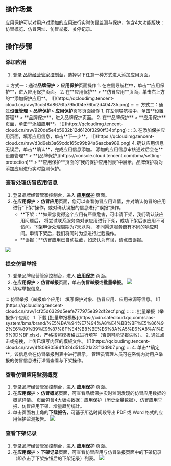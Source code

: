 ## 操作场景
应用保护可以对用户对添加的应用进行实时仿冒监测与保护，包含4大功能版块：仿冒概览、仿冒网址、仿冒举报、关停记录。


## 操作步骤
### 添加应用
1. 登录 [品牌经营管家控制台](https://console.cloud.tencent.com/bma)，选择以下任意一种方式进入添加应用页面。
<dx-tabs>
::: 方式一：通过<b>品牌保护</b> > <b>应用保护</b>页面操作
1. 在左侧导航栏中，单击**应用保护**，进入应用保护页面。
2. 在**应用保护** > **仿冒应用**页面，单击右上方的**添加保护应用**。
![](https://qcloudimg.tencent-cloud.cn/raw/3cc5f8d8676fa795d04e76bc2d404735.png)
:::
::: 方式二：通过<b>设置管理</b> > <b>品牌保护</b>> <b>应用保护</b>页签页面操作
1. 在左侧导航栏中，单击**设置管理** > **品牌保护**，进入品牌保护页面。
2. 在**品牌保护** > **应用保护**页面，单击**添加应用**。
![](https://qcloudimg.tencent-cloud.cn/raw/920de5e4b5932b12d6120f3290ff34bf.png)
:::
</dx-tabs>
3. 在添加保护应用页面，填写应用信息，单击**下一步**。
![](https://qcloudimg.tencent-cloud.cn/raw/d3d9eb3a69cdc165c99b94a6aacba989.png)
4. 确认应用信息无误后，单击**确认**，完成应用信息添加。
添加的应用信息审核通过后会在**设置管理** > **[品牌保护](https://console.cloud.tencent.com/bma/setting-protection)** > **应用保护**页面的“我的保护应用列表”中展示，品牌保护将对添加应用进行实时监测保护。


### 查看处理仿冒应用信息
1. 登录品牌经营管家控制台，进入 [**应用保护**](https://console.cloud.tencent.com/bma/apk-protect) 页面。
2. 在**应用保护** > **仿冒应用**页面，您可以查看仿冒应用详情，并对确认仿冒的应用进行“下架”操作，或对确认误报的信息进行“误报”操作。
	- **下架：**如果您觉得这个应用有严重危害，可申请下架，我们确认该应用问题后， 将尝试联系服务商对该应用进行下架，成功下架后该应用不可访问。下架申诉处理周期为7天以内， 不同渠道服务商有不同的响应时间。申请下架后，我们将同时为您进行拦截操作。
	- **误报：**仿冒应用已自动拦截，如您认为有误，请点击误报。

![](https://qcloudimg.tencent-cloud.cn/raw/be4b0acf5da724ea124943300f772b05.png)


### 提交仿冒举报
1. 登录品牌经营管家控制台，进入 [**应用保护**](https://console.cloud.tencent.com/bma/apk-protect) 页面。
2. 在**应用保护** > **仿冒举报**页面，单击**仿冒举报**或**批量举报**。
![](https://qcloudimg.tencent-cloud.cn/raw/99a84cc816f56631ccdb6dfea69293b0.png)
3. 填写举报信息。
<dx-tabs>
::: 仿冒举报（举报单个应用）
填写保护对象、仿冒应用、应用来源等信息。
![](https://qcloudimg.tencent-cloud.cn/raw/1cf25d6329d5eefe777975e392df2ecf.png)
:::
::: 批量举报（举报多个应用）
1. 下载 [批量举报模板](https://cdn.safecloud.qq.com/saas-system/bma/brand/%E5%BA%94%E7%94%A8%E4%BB%BF%E5%86%92%E6%89%B9%E9%87%8F%E4%B8%BE%E6%8A%A5%E6%A8%A1%E6%9D%BF.xlsx)，严格按照模板格式进行填写（否则可能举报失败）。
2. 通过点击或拖拽，上传已填写内容的模板文件。
![](https://qcloudimg.tencent-cloud.cn/raw/4f80880594ff324d514521a23f13d9b7.png)
:::
</dx-tabs>
4. 单击**确定**，该信息会在仿冒举报列表中进行展示。
管理员管理人员可在系统内对用户举报的仿冒信息进行详情查看与下架操作。


### 查看仿冒应用监测概览
1. 登录品牌经营管家控制台，进入 [**应用保护**](https://console.cloud.tencent.com/bma/apk-protect) 页面。
2. 在**应用保护** > **仿冒概览**页面，可查看品牌保护实时监测发现的仿冒应用数据的概览详情。
页面包含4大版块数据：应用保护（历史全量数据）、仿冒应用举报、仿冒应用下架、增量趋势统计。
3. 单击页面右上角的**下载报告**，可基于所选时间段导出 PDF 或 Word 格式的应用保护监测报告。
![](https://qcloudimg.tencent-cloud.cn/raw/0e9114ecf4fc18386b8db99dd645a033.jpg)


### 查看下架记录
1. 登录品牌经营管家控制台，进入 [**应用保护**](https://console.cloud.tencent.com/bma/apk-protect) 页面。
2. 在**应用保护** > **下架记录**页面，可查看仿冒应用与仿冒举报页面中的下架记录（即点击了下架按钮后的下架记录）列表。
![](https://qcloudimg.tencent-cloud.cn/raw/c7d7fed46bc102ed2ac6036b6fd34315.jpg)

  
